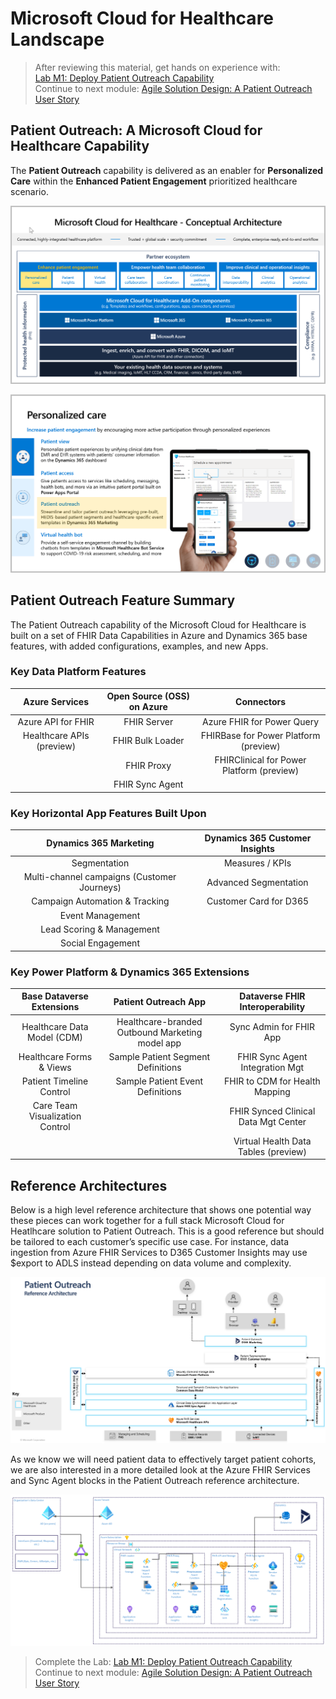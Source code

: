 # Microsoft Cloud for Healthcare Landscape
> After reviewing this material, get hands on experience with:<br>
[Lab M1: Deploy Patient Outreach Capability](./Lab_M1)<br>
Continue to next module: [Agile Solution Design: A Patient Outreach User Story](https://github.com/microsoft/MC4H-Acceleration/tree/main/PatientOutreach_UserStoryTraining/1_Solution_Design)

## Patient Outreach: A Microsoft Cloud for Healthcare Capability

The **Patient Outreach** capability is delivered as an enabler for **Personalized Care** within the **Enhanced Patient Engagement** prioritized healthcare scenario.

![Microsoft Cloud for Healthcare Conceptual Architecture](./Images/MC4H_Ecosystem_PersonalizedCare.png)

![Personalized Care Capabilities including Patient Outreach](./Images/PersonalizedCare_Capabilities.png)

## Patient Outreach Feature Summary

The Patient Outreach capability of the Microsoft Cloud for Healthcare is built on a set of FHIR Data Capabilities in Azure and Dynamics 365 base features, with added configurations, examples, and new Apps. 

### Key Data Platform Features
| **Azure Services** | **Open Source (OSS) on Azure** | **Connectors** |
| :---: | :---: | :---: |
| Azure API for FHIR | FHIR Server | Azure FHIR for Power Query |
| Healthcare APIs (preview) | FHIR Bulk Loader | FHIRBase for Power Platform (preview) |
| | FHIR Proxy | FHIRClinical for Power Platform (preview) |
| | FHIR Sync Agent | |

### Key Horizontal App Features Built Upon
| **Dynamics 365 Marketing** | **Dynamics 365 Customer Insights** |
| :---: | :---: | 
| Segmentation | Measures / KPIs |
| Multi-channel campaigns (Customer Journeys) | Advanced Segmentation |
| Campaign Automation & Tracking | Customer Card for D365 |
|Event Management | |
| Lead Scoring & Management | |
| Social Engagement| |

### Key Power Platform & Dynamics 365 Extensions
| **Base Dataverse Extensions** | **Patient Outreach App** | **Dataverse FHIR Interoperability** |
| :---: | :---: | :---: |
| Healthcare Data Model (CDM) | Healthcare-branded Outbound Marketing model app | Sync Admin for FHIR App | 
| Healthcare Forms & Views | Sample Patient Segment Definitions | FHIR Sync Agent Integration Mgt | 
| Patient Timeline Control | Sample Patient Event Definitions | FHIR to CDM for Health Mapping | 
| Care Team Visualization Control  | | FHIR Synced Clinical Data Mgt Center |
| | | Virtual Health Data Tables (preview) |



## Reference Architectures

Below is a high level reference architecture that shows one potential way these pieces can work together for a full stack Microsoft Cloud for Heatlhcare solution to Patient Outreach. This is a good reference but should be tailored to each customer’s specific use case. For instance, data ingestion from Azure FHIR Services to D365 Customer Insights may use $export to ADLS instead depending on data volume and complexity. 

![Patient Outreach Reference Architecture](./Images/PatientOutreach_RefArchitecture.png)

As we know we will need patient data to effectively target patient cohorts, we are also interested in a more detailed look at the Azure FHIR Services and Sync Agent blocks in the Patient Outreach reference architecture. 

![Microsoft Reference Architecture for Heatlhcare Data](./Images/AzureFHIRReferenceDataFlow.png)

> Complete the Lab: [Lab M1: Deploy Patient Outreach Capability](./Lab_M1)<br>
Continue to next module: [Agile Solution Design: A Patient Outreach User Story](https://github.com/microsoft/MC4H-Acceleration/tree/main/PatientOutreach_UserStoryTraining/1_Solution_Design)
